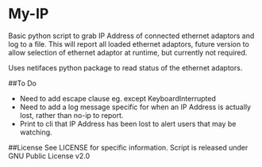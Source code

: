 # My-IP
Basic python script to grab IP Address of connected ethernet adaptors and log to a file. This will report all loaded ethernet adaptors, future version to allow selection of ethernet adaptor at runtime, but currently not required.

Uses netifaces python package to read status of the ethernet adaptors.

##To Do
* Need to add escape clause eg. except KeyboardInterrupted
* Need to add a log message specific for when an IP Address is actually lost, rather than no-ip to report.
* Print to cli that IP Address has been lost to alert users that may be watching.

##License
See LICENSE for specific information. Script is released under GNU Public License v2.0
